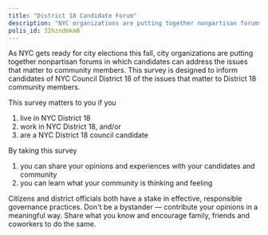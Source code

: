 ```yaml
---
title: "District 18 Candidate Forum"
description: "NYC organizations are putting together nonpartisan forums in which candidates can address the issues that matter to community members. This survey is designed to inform candidates of NYC Council District 18 of the issues that matter to District 18 community members."
polis_id: 32hzndmkm8
---
```


As NYC gets ready for city elections this fall, city organizations are putting together nonpartisan forums in which candidates can address the issues that matter to community members. This survey is designed to inform candidates of NYC Council District 18 of the issues that matter to District 18 community members.

This survey matters to you if you 
1. live in NYC District 18 
2. work in NYC District 18, and/or
3. are a NYC District 18 council candidate 

By taking this survey
1. you can share your opinions and experiences with your candidates and community 
2. you can learn what your community is thinking and feeling

Citizens and district officials both have a stake in effective, responsible governance practices. Don't be a bystander — contribute your opinions in a meaningful way. Share what you know and encourage family, friends and coworkers to do the same.
